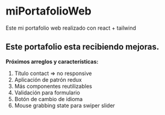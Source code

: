 # miPortafolioWeb
Este mi portafolio web realizado con react + tailwind

Este portafolio esta recibiendo mejoras.
-----------
**Próximos arreglos y características:**
1. Título contact => no responsive
2. Aplicación de patrón redux
3. Más componentes reutilizables
4. Validación para formulario
5. Botón de cambio de idioma
6. Mouse grabbing state para swiper slider
